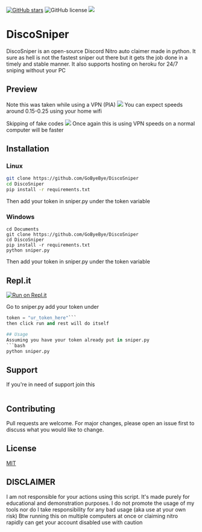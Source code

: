 [![GitHub stars](https://img.shields.io/github/stars/GoByeBye/DiscoSniper?style=for-the-badge)](https://github.com/GoByeBye/DiscoSniper/stargazers) ![GitHub license](https://img.shields.io/github/license/GoByeBye/DiscoSniper?style=for-the-badge) ![](https://img.shields.io/badge/PYTHON-3.X-blueviolet?style=for-the-badge)
# DiscoSniper

DiscoSniper is an open-source Discord Nitro auto claimer made in python. It sure as hell is not the fastest sniper out there but it gets the job done in a timely and stable manner.
It also supports hosting on heroku for 24/7 sniping without your PC

## Preview
Note this was taken while using a VPN (PIA)
![](https://i.imgur.com/YWq9KZh.gif)
You can expect speeds around 0.15-0.25 using your home wifi

Skipping of fake codes
![](https://i.imgur.com/oKjGlbj.gif)
Once again this is using VPN speeds on a normal computer will be faster

## Installation

### Linux

```bash
git clone https://github.com/GoByeBye/DiscoSniper
cd DiscoSniper
pip install -r requirements.txt
```
Then add your token in sniper.py under the token variable

### Windows

```batch
cd Documents
git clone https://github.com/GoByeBye/DiscoSniper
cd DiscoSniper
pip install -r requirements.txt
python sniper.py
```
Then add your token in sniper.py under the token variable

## Repl.it
[![Run on Repl.it](https://repl.it/badge/github/GoByeBye/DiscoSniper)](https://repl.it/github/GoByeBye/DiscoSniper)

Go to sniper.py add your token under
```py
token = "ur_token_here"```
then click run and rest will do itself

## Usage
Assuming you have your token already put in sniper.py
```bash
python sniper.py
```

## Support
If you're in need of support join this

<a href="https://discord.gg/Y3qv6Jy"><img src="https://discord.com/api/guilds/743205482507927568/widget.png?style=banner2" alt="" /></a>
## Contributing
Pull requests are welcome. For major changes, please open an issue first to discuss what you would like to change.

## License
[MIT](https://choosealicense.com/licenses/mit/)

## DISCLAIMER
I am not responsible for your actions using this script. It's made purely for educational and demonstration purposes.
I do not promote the usage of my tools nor do I take responsibility for any bad usage (aka use at your own risk)
Btw running this on multiple computers at once or claiming nitro rapidly can get your account disabled use with caution
